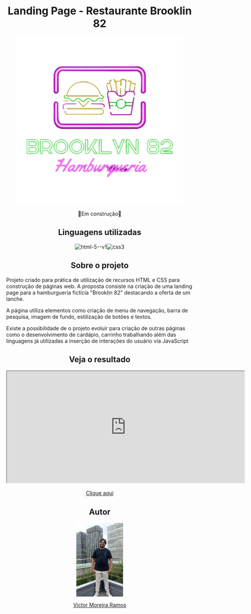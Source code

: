 <h1 align="center">Landing Page - Restaurante Brooklin 82</h1>

<p align="center"> <img src="https://github.com/TheV1k/hamburgueria-brooklin-82/blob/main/img/logo.png"></p>

<p align="center">🚧Em construção🚧</p>

<h2 align="center">Linguagens utilizadas</h2>

<p align="center"><img width="48" height="48" src="https://img.icons8.com/color/48/html-5--v1.png" alt="html-5--v1"/><img width="48" height="48" src="https://img.icons8.com/fluency/48/css3.png" alt="css3"/></p>


<h2 align="center"> Sobre o projeto </h2>

<p>Projeto criado para prática de utilização de recursos HTML e CSS para construção de páginas web. A proposta consiste na criação de uma landing page para a hamburgueria fictícia "Brooklin 82" destacando a oferta de um lanche.</p>

<p>A página utiliza elementos como criação de menu de navegação, barra de pesquisa, imagem de fundo, estilização de botões e textos. </p>

<p>Existe a possibilidade de o projeto evoluir para criação de outras páginas como o desenvolvimento de cardápio, carrinho trabalhando além das linguagens já utilizadas a inserção de interações do usuário via JavaScript</p>

<h2 align="center">Veja o resultado</h2>

<iframe width="640" height="300" src="https://www.loom.com/embed/cd235b324b7e4b49b07d4990506de436?sid=2d06f449-7b02-4667-a466-1ea493929a25"></iframe>

<p align="center"><a href="https://hamburgueria-brooklin-82.vercel.app/">Clique aqui</a></p>

<h2 align="center">Autor</h2>

<p align="center"><img align="center" src="https://github.com/TheV1k/hamburgueria-brooklin-82/blob/main/img/victor.jpeg" style="width:25%" ></p>

<p align= "center"><a href="https://www.linkedin.com/in/victor-moreira-ramos-2b91b479/">Victor Moreira Ramos</a></p>










